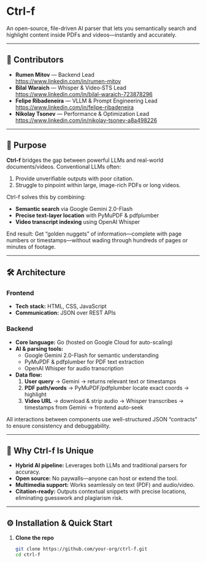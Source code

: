 # Ctrl-f

An open-source, file-driven AI parser that lets you semantically search and highlight content inside PDFs and videos—instantly and accurately.

---

## 🚀 Contributors

- **Rumen Mitov** — Backend Lead  
  <https://www.linkedin.com/in/rumen-mitov>  
- **Bilal Waraich** — Whisper & Video‐STS Lead  
  <https://www.linkedin.com/in/bilal-waraich-723878296>  
- **Felipe Ribadeneira** — VLLM & Prompt Engineering Lead  
  <https://www.linkedin.com/in/felipe-ribadeneira>  
- **Nikolay Tsonev** — Performance & Optimization Lead  
  <https://www.linkedin.com/in/nikolay-tsonev-a8a498226>  

---

## 🎯 Purpose

**Ctrl-f** bridges the gap between powerful LLMs and real-world documents/videos. Conventional LLMs often:

1. Provide unverifiable outputs with poor citation.  
2. Struggle to pinpoint within large, image-rich PDFs or long videos.  

Ctrl-f solves this by combining:  
- **Semantic search** via Google Gemini 2.0-Flash  
- **Precise text-layer location** with PyMuPDF & pdfplumber  
- **Video transcript indexing** using OpenAI Whisper  

End result: Get “golden nuggets” of information—complete with page numbers or timestamps—without wading through hundreds of pages or minutes of footage.

---

## 🛠️ Architecture

### Frontend  
- **Tech stack:** HTML, CSS, JavaScript  
- **Communication:** JSON over REST APIs  

### Backend  
- **Core language:** Go (hosted on Google Cloud for auto-scaling)  
- **AI & parsing tools:**  
  - Google Gemini 2.0-Flash for semantic understanding  
  - PyMuPDF & pdfplumber for PDF text extraction  
  - OpenAI Whisper for audio transcription  
- **Data flow:**  
  1. **User query** → Gemini → returns relevant text or timestamps  
  2. **PDF path/words** → PyMuPDF/pdfplumber locate exact coords → highlight  
  3. **Video URL** → download & strip audio → Whisper transcribes → timestamps from Gemini → frontend auto-seek  

All interactions between components use well-structured JSON “contracts” to ensure consistency and debuggability.

---

## 🔧 Why Ctrl-f Is Unique

- **Hybrid AI pipeline:** Leverages both LLMs and traditional parsers for accuracy.  
- **Open source:** No paywalls—anyone can host or extend the tool.  
- **Multimedia support:** Works seamlessly on text (PDF) and audio/video.  
- **Citation-ready:** Outputs contextual snippets with precise locations, eliminating guesswork and plagiarism risk.

---

## ⚙️ Installation & Quick Start

1. **Clone the repo**  
   ```bash
   git clone https://github.com/your-org/ctrl-f.git
   cd ctrl-f
